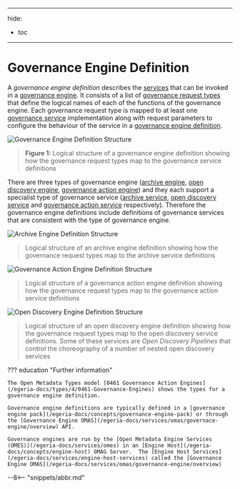 <!-- SPDX-License-Identifier: CC-BY-4.0 -->
<!-- Copyright Contributors to the ODPi Egeria project. -->


---
hide:
- toc
---


# Governance Engine Definition

A *governance engine definition* describes the [services](/egeria-docs/concepts/governance-service) that can be invoked in a [governance engine](/egeria-docs/concepts/governance-engine).  It consists of a list of [governance request types](/egeria-docs/concepts/governance-request-type) that define the logical names of each of the functions of the governance engine.  Each governance request type is mapped to at least one [governance service](/egeria-docs/concepts/governance-service) implementation along with request parameters to configure the behaviour of the service in a [governance engine definition](/egeria-docs/concepts/governance-engine).

![Governance Engine Definition Structure](/egeria-docs/guides/developer/open-metadata-archives/governance-engine-definition.svg)
> **Figure 1:** Logical structure of a governance engine definition showing how the governance request types map to the governance service definitions

There are three types of governance engine ([archive engine](/egeria-docs/concepts/archive-engine), [open discovery engine](/egeria-docs/concepts/open-discovery-engine), [governance action engine](/egeria-docs/concepts/governance-action-engine)) and they each support a specialist type of governance service ([archive service](/egeria-docs/guides/developer/archive-services/overview), [open discovery service](/egeria-docs/guides/developer/open-discovery-services/overview) and [governance action service](/egeria-docs/guides/developer/governance-action-services/overview) respectively).  Therefore the governance engine definitions include definitions of governance services that are consistent with the type of governance engine.

![Archive Engine Definition Structure](/egeria-docs/guides/developer/open-metadata-archives/archive-engine-definition.svg)
> Logical structure of an archive engine definition showing how the governance request types map to the archive service definitions

![Governance Action Engine Definition Structure](/egeria-docs/guides/developer/open-metadata-archives/governance-action-engine-definition.svg)
> Logical structure of a governance action engine definition showing how the governance request types map to the governance action service definitions

![Open Discovery Engine Definition Structure](/egeria-docs/guides/developer/open-metadata-archives/open-discovery-engine-definition.svg)
> Logical structure of an open discovery engine definition showing how the governance request types map to the open discovery service definitions.  Some of these services are *Open Discovery Pipelines* that control the choreography of a number of nested open discovery services


??? education "Further information"

    The Open Metadata Types model [0461 Governance Action Engines](/egeria-docs/types/4/0461-Governance-Engines) shows the types for a governance engine definition.
    
    Governance engine definitions are typically defined in a [governance engine pack](/egeria-docs/concepts/governance-engine-pack) or through the [Governance Engine OMAS](/egeria-docs/services/omas/governace-engine/overview) API.

    Governance engines are run by the [Open Metadata Engine Services (OMES)](/egeria-docs/services/omes) in an [Engine Host](/egeria-docs/concepts/engine-host) OMAG Server.  The [Engine Host Services](/egeria-docs/services/engine-host-services) called the [Governance Engine OMAS](/egeria-docs/services/omas/governance-engine/overview)
  


--8<-- "snippets/abbr.md"